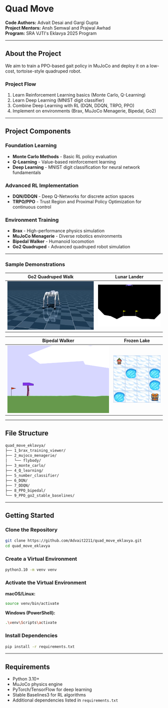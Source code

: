 # Quad Move

**Code Authors:** Advait Desai and Gargi Gupta  
**Project Mentors:** Ansh Semwal and Prajwal Awhad  
**Program:** SRA VJTI's Eklavya 2025 Program

---

## About the Project

We aim to train a PPO-based gait policy in MuJoCo and deploy it on a low-cost, tortoise-style quadruped robot.

### Project Flow

1. Learn Reinforcement Learning basics (Monte Carlo, Q-Learning)
2. Learn Deep Learning (MNIST digit classifier)
3. Combine Deep Learning with RL (DQN, DDQN, TRPO, PPO)
4. Implement on environments (Brax, MuJoCo Menagerie, Bipedal, Go2)

---

## Project Components

### Foundation Learning
- **Monte Carlo Methods** - Basic RL policy evaluation
- **Q-Learning** - Value-based reinforcement learning
- **Deep Learning** - MNIST digit classification for neural network fundamentals

### Advanced RL Implementation
- **DQN/DDQN** - Deep Q-Networks for discrete action spaces
- **TRPO/PPO** - Trust Region and Proximal Policy Optimization for continuous control

### Environment Training
- **Brax** - High-performance physics simulation
- **MuJoCo Menagerie** - Diverse robotics environments
- **Bipedal Walker** - Humanoid locomotion
- **Go2 Quadruped** - Advanced quadruped robot simulation

---

### Sample Demonstrations


| Go2 Quadruped Walk                  | Lunar Lander                      |
|:-----------------------------------:|:---------------------------------:|
| ![Go2 Walk](pre_gifs/go2_walk.gif)  | ![Lunar Lander](pre_gifs/lunar_lander.gif) |

| Bipedal Walker                      | Frozen Lake                       |
|:-----------------------------------:|:---------------------------------:|
| ![Bipedal Walker](pre_gifs/bipedal_walker.gif) | ![Frozen Lake](pre_gifs/frozen_lake.gif) |


---


## File Structure

```
quad_move_eklavya/
├── 1_brax_training_viewer/
├── 2_mujoco_menagerie/
│   └── flybody/
├── 3_monte_carlo/
├── 4_Q_learning/
├── 5_number_classifier/
├── 6_DQN/
├── 7_DDQN/
├── 8_PPO_bipedal/
└── 9_PPO_go2_stable_baselines/
```

---

## Getting Started

### Clone the Repository

```bash
git clone https://github.com/Advait2211/quad_move_eklavya.git
cd quad_move_eklavya
```

### Create a Virtual Environment

```bash
python3.10 -m venv venv
```

### Activate the Virtual Environment

**macOS/Linux:**
```bash
source venv/bin/activate
```

**Windows (PowerShell):**
```bash
.\venv\Scripts\activate
```

### Install Dependencies

```bash
pip install -r requirements.txt
```

---

## Requirements

- Python 3.10+
- MuJoCo physics engine
- PyTorch/TensorFlow for deep learning
- Stable Baselines3 for RL algorithms
- Additional dependencies listed in `requirements.txt`
